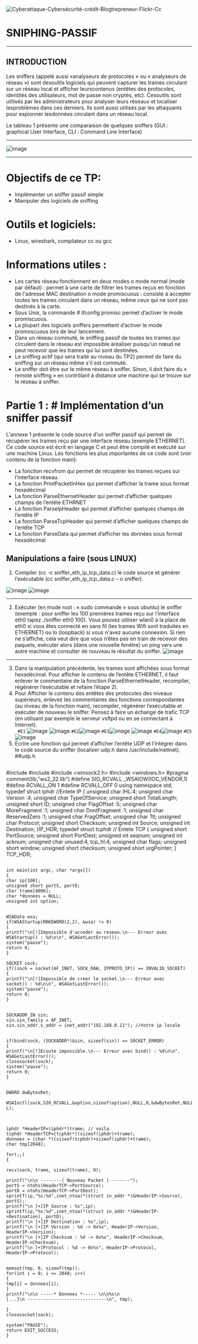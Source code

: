 
![Cyberattaque-Cybersécurité-crédit-Blogtrepreneur-Flickr-Cc](https://user-images.githubusercontent.com/96391221/146798070-e4675a75-284d-4119-94ae-1e3c3b66092b.jpg)

# SNIPHING-PASSIF
***
## INTRODUCTION

Les sniffers (appelé aussi «analyseurs de protocoles » ou « analyseurs de réseau ») sont desoutils logiciels qui peuvent capturer les trames circulant sur un réseau local et afficher leurscontenus (entêtes des protocoles, identités des utilisateurs, mot de passe non cryptés, etc). Cesoutils   sont   utilisés   par   les   administrateurs   pour   analyser   leurs   réseaux   et   localiser   lesproblèmes dans ces derniers. Ils sont aussi utilisés par les attaquants pour espionner lesdonnées circulant dans un réseau local.

Le tableau 1 présente une comparaison de quelques sniffers (GUI : graphical User Interface,
CLI : Command Line Interface)
***
![image](https://user-images.githubusercontent.com/96391221/146802720-f233c4ab-9d1b-422f-9e87-8d889f4a9f35.png)
****
# Objectifs de ce TP:
  - Implémenter un sniffer passif simple
  - Manipuler des logiciels de sniffing
# Outils et logiciels:
  - Linux, wireshark, compilateur cc ou gcc
# Informations utiles :
  - Les cartes réseau fonctionnent en deux modes
   o mode normal (mode par défaut) : permet à une carte de filtrer les trames reçus
   en fonction de l'adresse MAC destination o mode promiscuous : consiste à accepter toutes les trames circulant dans un
   réseau, même ceux qui ne sont pas destinés à la carte.
 - Sous Unix, la commande # ifconfig promisc permet d’activer le mode promiscuous.
 - La plupart des logiciels sniffers permettent d’activer le mode promoscuous lors de
   leur lancement.
 - Dans un réseau commuté, le sniffing passif de toutes les trames qui circulent dans le réseau
   est impossible àréaliser puisqu'un nœud ne peut recevoir que les trames qui lui sont
   destinées.
 - Le sniffing actif (qui sera traité au niveau du TP2) permet de faire du sniffing sur un
   réseau même s'il est commuté.
 - Le sniffer doit être sur le même réseau à sniffer. Sinon, il doit faire du « remote sniffing »
   en contrôlant à distance une machine qui se trouve sur le réseau à sniffer.
# Partie 1 : # Implémentation d’un sniffer passif
 L'annexe 1 présente le code source d’un sniffer passif qui permet de récupérer les trames reçu par une
interface réseau (exemple ETHERNET). Ce code source est écrit en langage C et peut être compilé et
exécuté sur une machine Linux. Les fonctions les plus importantes de ce code sont (voir contenu de la
fonction main):
 - La fonction recvfrom qui permet de récupérer les trames reçues sur l’interface réseau.
 - La fonction PrintPacketInHex qui permet d’afficher la trame sous format hexadécimal
 - La fonction ParseEthernetHeader qui permet d’afficher quelques champs de l’entête ETHRNET
 - La fonction ParseIpHeader qui permet d’afficher quelques champs de l’entête IP
 - La fonction ParseTcpHeader qui permet d’afficher quelques champs de l’entête TCP
 - La fonction ParseData qui permet d’afficher les données sous format hexadécimal
## Manipulations a faire (sous LINUX)
  1) Compiler (cc -c sniffer_eth_ip_tcp_data.c) le code source et générer l’exécutable (cc
     sniffer_eth_ip_tcp_data.c – o sniffer).
  
  ![image](https://user-images.githubusercontent.com/96391221/146825323-a1453193-fd50-443e-9fea-e56bc5a4e151.png)
  ![image](https://user-images.githubusercontent.com/96391221/146825671-6545b60f-d53c-408d-8276-744dfb29b5ea.png)

  ****
  2) Exécuter (en mode root : « sudo commande » sous ubuntu) le sniffer (exemple : pour sniffer
     les 100 premières trames reçu sur l’interface eth0 tapez ./sniffer eth0 100). Vous pouvez
     utiliser wlan0 à la place de eth0 si vous êtes connecté en sans fil (les trames Wifi sont
     traduites en ETHERNET) ou lo (loopback) si vous n'avez aucune
     connexion. Si rien ne s’affiche, cela veut dire que vous n’êtes pas en train de recevoir des
     paquets, exécuter alors (dans une nouvelle fenêtre) un ping vers une autre machine et
     consulter de nouveau le résultat du sniffer.
     ![image](https://user-images.githubusercontent.com/96391221/146825796-9db7ed5b-e746-4ca5-ae16-f854eb1de4cd.png)
***
3) Dans la manipulation précédente, les trames sont affichées sous format hexadécimal. Pour
   afficher le contenu de l’entête ETHERNET, il faut enlever le commentaire de la fonction
   ParseEthernetHeader, recompiler, régénérer l’exécutable et refaire l’étape 2).
4) Pour Afficher le contenu des entêtes des protocoles des niveaux supérieurs, enlevez les
   commentaires des fonctions correspondantes (au niveau de la fonction main), recompiler,
   régénérer l’exécutable et exécuter de nouveau le sniffer. Pensez à faire un échange de trafic
   TCP (en utilisant par exemple le serveur vsftpd ou en se connectant à Internet).  
   ``` #E1```
![image](https://user-images.githubusercontent.com/96391221/146826258-16041179-e4a2-4ecd-9526-df68e21708d6.png)
![image](https://user-images.githubusercontent.com/96391221/146837556-eeb13d23-f750-474f-92c9-31cdf54ac7ca.png)
   ```#E2```![image](https://user-images.githubusercontent.com/96391221/146843319-3e54904b-a0ed-4ded-b03a-f671c70fb9e0.png)
   ```#E3```![image](https://user-images.githubusercontent.com/96391221/146843614-9b7c96f8-bc5d-4a2f-85fe-a705f66f9e0e.png)
![image](https://user-images.githubusercontent.com/96391221/146843690-4b4d6fd4-53ca-4407-8e77-db076772afe9.png)
   ```#E4```![image](https://user-images.githubusercontent.com/96391221/146844007-47747c45-0348-43cc-9123-ddfc3c349804.png)
   ```#E5```![image](https://user-images.githubusercontent.com/96391221/146844175-8b233398-8423-46c4-8deb-554be33d7cbd.png)
5) Ecrire une fonction qui permet d’afficher l’entête UDP et l’intégrer dans le code source du
   sniffer (localiser udp.h dans /usr/include/netinet). 
   ##udp.h
   ```cpp
   
#include <cstdlib>
#include <iostream>
#include <winsock2.h>
#include <windows.h>
#pragma comment(lib,"ws2_32.lib")
#define SIO_RCVALL _WSAIOW(IOC_VENDOR,1)
#define RCVALL_ON 1
#define RCVALL_OFF 0
using namespace std;
typedef struct iphdr //Entete IP
{
 unsigned char IHL:4;
 unsigned char Version :4;
 unsigned char TypeOfService;
 unsigned short TotalLength;
 unsigned short ID;
 unsigned char FlagOffset :5;
 unsigned char MoreFragment :1;
 unsigned char DontFragment :1;
 unsigned char ReservedZero :1;
 unsigned char FragOffset;
 unsigned char Ttl;
 unsigned char Protocol;
 unsigned short Checksum;
 unsigned int Source;
 unsigned int Destination;
}IP_HDR;
typedef struct tcphdr // Entete TCP
{
 unsigned short PortSource;
 unsigned short PortDest;
 unsigned int seqnum;
 unsigned int acknum;
 unsigned char unused:4, tcp_hl:4;
 unsigned char flags;
 unsigned short window;
 unsigned short checksum;
 unsigned short urgPointer;
} TCP_HDR;
  ```

int main(int argc, char *argv[])
{
 char ip[100];
 unsigned short portS, portD;
 char trame[4096];
 char *donnees = NULL;
 unsigned int option;


 WSAData wsa;
 if(WSAStartup(MAKEWORD(2,2), &wsa) != 0)
 {
 printf("\n[!]Impossible d'acceder au reseau.\n--- Erreur avec
WSAStartup() : %d\n\n", WSAGetLastError());
 system("pause");
 return 0;
 }

 SOCKET sock;
 if((sock = socket(AF_INET, SOCK_RAW, IPPROTO_IP)) == INVALID_SOCKET)
 {
 printf("\n[!]Impossible de creer le socket.\n--- Erreur avec
socket() : %d\n\n", WSAGetLastError());
 system("pause");
 return 0;
 }


 SOCKADDR_IN sin;
 sin.sin_family = AF_INET;
 sin.sin_addr.s_addr = inet_addr("192.168.0.11"); //Votre ip locale


 if(bind(sock, (SOCKADDR*)&sin, sizeof(sin)) == SOCKET_ERROR)
 {
 printf("\n[!]Ecoute impossible.\n--- Erreur avec bind() : %d\n\n",
WSAGetLastError());
 closesocket(sock);
 system("pause");
 return 0;
 }


 DWORD dwBytesRet;

WSAIoctl(sock,SIO_RCVALL,&option,sizeof(option),NULL,0,&dwBytesRet,NULL,NUL
L);



 iphdr *HeaderIP=(iphdr*)trame; // voila
 tcphdr *HeaderTCP=(tcphdr*)(sizeof(iphdr)+trame);
 donnees = (char *)(sizeof(tcphdr)+sizeof(iphdr)+trame);
 char tmp[2048];

 for(;;)
 {

 recv(sock, trame, sizeof(trame), 0);

 printf("\n\n --------| Nouveau Packet |--------");
 portS = ntohs(HeaderTCP->PortSource);
 portD = ntohs(HeaderTCP->PortDest);
 sprintf(ip,"%s:%d",inet_ntoa(*(struct in_addr *)&HeaderIP->Source),
portS);
 printf("\n [+]IP Source : %s",ip);
 sprintf(ip,"%s:%d",inet_ntoa(*(struct in_addr *)&HeaderIP-
>Destination), portD);
 printf("\n [+]IP Destination : %s",ip);
 printf("\n [+]IP Version : %d -> 0x%x", HeaderIP->Version,
HeaderIP->Version);
 printf("\n [+]IP Checksum : %d -> 0x%x", HeaderIP->Checksum,
HeaderIP->Checksum);
 printf("\n [+]Protocol : %d -> 0x%x", HeaderIP->Protocol,
HeaderIP->Protocol);


 memset(tmp, 0, sizeof(tmp));
 for(int i = 0; i <= 2048; i++)
 {
 tmp[i] = donnees[i];
 }
 printf("\n\n -----* Donnees *----- \n\n%s\n
[...]\n ------------------------------\n", tmp);

 }
 closesocket(sock);

 system("PAUSE");
 return EXIT_SUCCESS;
}
   
   
   
   
   
   ```



   

   
     







